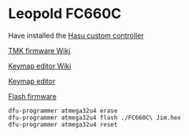 # Leopold FC660C

Have installed the [Hasu custom controller](https://geekhack.org/index.php?topic=88439.0)

[TMK firmware Wiki](https://github.com/tmk/tmk_keyboard/wiki)

[Keymap editor Wiki](https://github.com/tmk/tmk_keyboard/wiki/Keymap-Editor)

[Keymap editor](http://www.tmk-kbd.com/tmk_keyboard/editor/)

[Flash firmware](https://github.com/tmk/tmk_keyboard/wiki#flash-firmware)

```
dfu-programmer atmega32u4 erase
dfu-programmer atmega32u4 flash ./FC660C\ Jim.hex
dfu-programmer atmega32u4 reset
```
